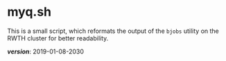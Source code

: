 # myq.sh

This is a small script, which reformats the output of the `bjobs`
utility on the RWTH cluster for better readability.

___version___: 2019-01-08-2030
